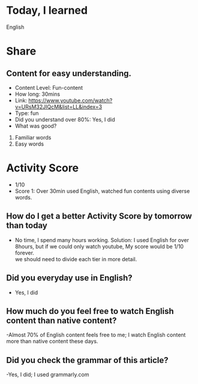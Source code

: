# Today, I learned 
English

# Share
## Content for easy understanding.
- Content Level: Fun-content
- How long: 30mins
- Link: https://www.youtube.com/watch?v=URsM32JIQcM&list=LL&index=3
- Type: fun
- Did you understand over 80%:  Yes, I did
- What was good?
1. Familiar words
2. Easy words

# Activity Score
- 1/10 
- Score 1: Over 30min used English, watched fun contents using diverse words.

## How do I get a better Activity Score by tomorrow than today
- No time, I spend many hours working.
Solution: I used English for over 8hours, but if we could only watch youtube, My score would be 1/10 forever. <br>
we should need to divide each tier in more detail.

## Did you everyday use in English?
- Yes, I did

## How much do you feel free to watch English content than native content?
-Almost 70% of English content feels free to me; I watch English content more than native content these days.

## Did you check the grammar of this article?
-Yes, I did; I used grammarly.com 
